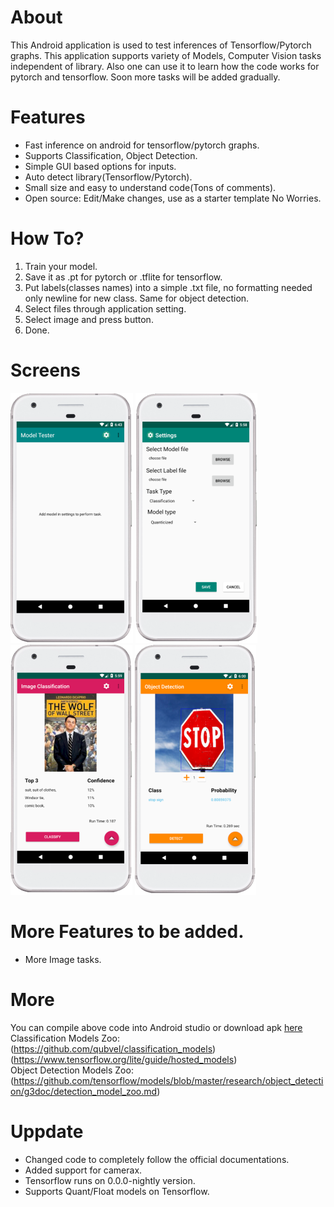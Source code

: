 # About
This Android application is used to test inferences of Tensorflow/Pytorch graphs. This application supports variety of Models, Computer Vision tasks independent of library. Also one can use it to learn how the code works for pytorch and tensorflow. Soon more tasks will be added gradually.

# Features
- Fast inference on android for tensorflow/pytorch graphs.
- Supports Classification, Object Detection.
- Simple GUI based options for inputs.
- Auto detect library(Tensorflow/Pytorch).
- Small size and easy to understand code(Tons of comments).
- Open source: Edit/Make changes, use as a starter template No Worries.

# How To?
1. Train your model.
2. Save it as .pt for pytorch or .tflite for tensorflow.
3. Put labels(classes names) into a simple .txt file, no formatting needed only newline for new class. 
   Same for object detection.
4. Select files through application setting.
5. Select image and press button.
6. Done.

# Screens
![3](/screenshots/sss4.PNG)
![1](/screenshots/sss1.PNG)
![2](/screenshots/sss2.PNG)
![1](/screenshots/sss3.PNG)

# More Features to be added.
- More Image tasks.

# More
You can compile above code into Android studio or download apk [here](https://drive.google.com/open?id=1qn0yiFxyEcxa4EVHbDeL4mErxkysXgdS)<br/>
Classification Models Zoo: <br/>
(https://github.com/qubvel/classification_models)<br/>
(https://www.tensorflow.org/lite/guide/hosted_models)<br/>
Object Detection Models Zoo: (https://github.com/tensorflow/models/blob/master/research/object_detection/g3doc/detection_model_zoo.md)

# Uppdate
- Changed code to completely follow the official documentations.
- Added support for camerax.
- Tensorflow runs on 0.0.0-nightly version.
- Supports Quant/Float models on Tensorflow.
